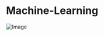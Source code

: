 # Machine-Learning
![Image](https://github.com/erik1110/Machine-Learning/blob/master/DataScience.jpeg)
